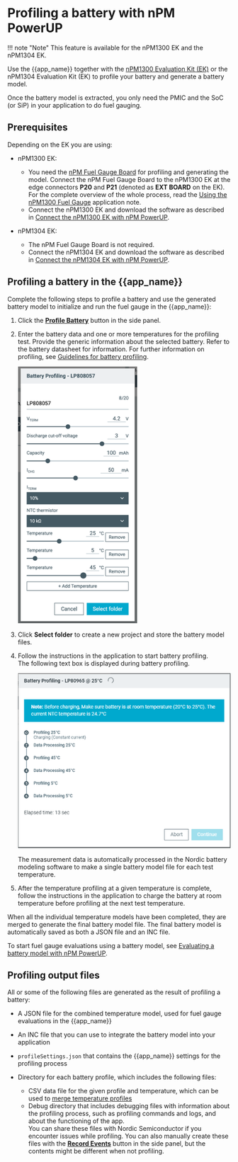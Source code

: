 # Profiling a battery with nPM PowerUP

!!! note "Note"
     This feature is available for the nPM1300 EK and the nPM1304 EK.

Use the {{app_name}} together with the [nPM1300 Evaluation Kit (EK)](https://docs.nordicsemi.com/bundle/ug_npm1300_ek/page/UG/nPM1300_EK/intro.html) or the nPM1304 Evaluation Kit (EK) to profile your battery and generate a battery model.

Once the battery model is extracted, you only need the PMIC and the SoC (or SiP) in your application to do fuel gauging.

## Prerequisites

Depending on the EK you are using:

* nPM1300 EK:

    * You need the [nPM Fuel Gauge Board](https://docs.nordicsemi.com/bundle/ug_npm_fuel_gauge/page/UG/nPM_fuel_gauge/intro.html) for profiling and generating the model. Connect the nPM Fuel Gauge Board to the nPM1300 EK at the edge connectors **P20** and **P21** (denoted as **EXT BOARD** on the EK). For the complete overview of the whole process, read the [Using the nPM1300 Fuel Gauge](https://docs.nordicsemi.com/bundle/nan_045/page/APP/nan_045/intro.html) application note.
    * Connect the nPM1300 EK and download the software as described in [Connect the nPM1300 EK with nPM PowerUP](https://docs.nordicsemi.com/bundle/ug_npm1300_ek/page/UG/nPM1300_EK/use_ek_power_up.html).

* nPM1304 EK:

    * The nPM Fuel Gauge Board is not required.
    * Connect the nPM1304 EK and download the software as described in [Connect the nPM1304 EK with nPM PowerUP](https://docs.nordicsemi.com/bundle/ug_npm1304_ek/page/UG/nPM1304_EK/use_ek_power_up.html).

## Profiling a battery in the {{app_name}}

Complete the following steps to profile a battery and use the generated battery model to initialize and run the fuel gauge in the {{app_name}}:

1. Click the [**Profile Battery**](overview.md#fuel-gauge) button in the side panel.
1. Enter the battery data and one or more temperatures for the profiling test. Provide the generic information about the selected battery. Refer to the battery datasheet for information. For further information on profiling, see [Guidelines for battery profiling](profiling_guidelines.md).

    ![Profile Battery test configuration](./screenshots/battery_profiling.PNG "Profile Battery test configuration")

1. Click **Select folder** to create a new project and store the battery model files.
1. Follow the instructions in the application to start battery profiling.</br>
   The following text box is displayed during battery profiling.

    ![Battery profiling ongoing](./screenshots/battery_profiling_ongoing.PNG "Battery profiling ongoing")

    The measurement data is automatically processed in the Nordic battery modeling software to make a single battery model file for each test temperature.

1. After the temperature profiling at a given temperature is complete, follow the instructions in the application to charge the battery at room temperature before profiling at the next test temperature.

When all the individual temperature models have been completed, they are merged to generate the final battery model file. The final battery model is automatically saved as both a JSON file and an INC file.

To start fuel gauge evaluations using a battery model, see [Evaluating a battery model with nPM PowerUP](evaluating_battery.md).

## Profiling output files

All or some of the following files are generated as the result of profiling a battery:

* A JSON file for the combined temperature model, used for fuel gauge evaluations in the {{app_name}}
* An INC file that you can use to integrate the battery model into your application
* `profileSettings.json` that contains the {{app_name}} settings for the profiling process
* Directory for each battery profile, which includes the following files:

    * CSV data file for the given profile and temperature, which can be used to [merge temperature profiles](./working_with_profiles.md)
    * Debug directory that includes debugging files with information about the profiling process, such as profiling commands and logs, and about the functioning of the app.<br/>
      You can share these files with Nordic Semiconductor if you encounter issues while profiling. You can also manually create these files with the [**Record Events**](overview.md#record-events) button in the side panel, but the contents might be different when not profiling.

